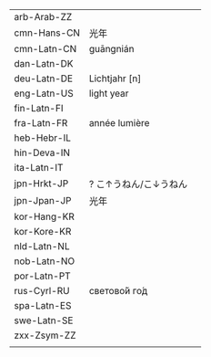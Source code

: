 | | | |
|-|-|-|
| arb-Arab-ZZ |  |  |
| cmn-Hans-CN | 光年 |  |
| cmn-Latn-CN | guāngnián |  |
| dan-Latn-DK |  |  |
| deu-Latn-DE | Lichtjahr [n] |  |
| eng-Latn-US | light year |  |
| fin-Latn-FI |  |  |
| fra-Latn-FR | année lumière |  |
| heb-Hebr-IL |  |  |
| hin-Deva-IN |  |  |
| ita-Latn-IT |  |  |
| jpn-Hrkt-JP | ? こ↑うねん/こ↓うねん |  |
| jpn-Jpan-JP | 光年 |  |
| kor-Hang-KR |  |  |
| kor-Kore-KR |  |  |
| nld-Latn-NL |  |  |
| nob-Latn-NO |  |  |
| por-Latn-PT |  |  |
| rus-Cyrl-RU | светово́й го́д |  |
| spa-Latn-ES |  |  |
| swe-Latn-SE |  |  |
| zxx-Zsym-ZZ |  |  |
|  |  |  |
